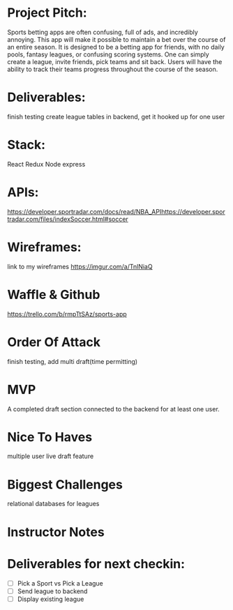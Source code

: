 # Project Pitch:
Sports betting apps are often confusing, full of ads, and incredibly annoying. This app will make it possible to maintain a bet over the course of an entire season. It is designed to be a betting app for friends, with no daily pools, fantasy leagues, or confusing scoring systems. One can simply create a league, invite friends, pick teams and sit back. Users will have the ability to track their teams progress throughout the course of the season.

# Deliverables:
finish testing create league tables in backend, get it hooked up for one user

# Stack:
React Redux Node express 

# APIs:
https://developer.sportradar.com/docs/read/NBA_APIhttps://developer.sportradar.com/files/indexSoccer.html#soccer

# Wireframes:
link to my wireframes https://imgur.com/a/TnlNiaQ

# Waffle & Github
https://trello.com/b/rmpTtSAz/sports-app

# Order Of Attack
 finish testing, add multi draft(time permitting) 

# MVP
A completed draft section connected to the backend for at least one user.

# Nice To Haves
multiple user live draft feature

# Biggest Challenges
relational databases for leagues 

# Instructor Notes


# Deliverables for next checkin:

- [ ] Pick a Sport vs Pick a League
- [ ] Send league to backend
- [ ] Display existing league
